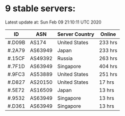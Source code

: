 # 9 stable servers:

Latest update at: Sun Feb 09 21:10:11 UTC 2020

| ID | ASN | Server Country | Online |
| -- | --- | -------------- | ------ |
| #.D09B | AS174 | United States | 233 hrs |
| #.2A79 | AS63949 | Japan | 233 hrs |
| #.15CF | AS49392 | Russia | 263 hrs |
| #.7F1D | AS63949 | Singapore | 404 hrs |
| #.9FC3 | AS53889 | United States | 251 hrs |
| #.D827 | AS20150 | United States | 17 hrs |
| #.5E72 | AS16509 | Japan | 13 hrs |
| #.9532 | AS63949 | Singapore | 13 hrs |
| #.D361 | AS63949 | Singapore | 13 hrs |

